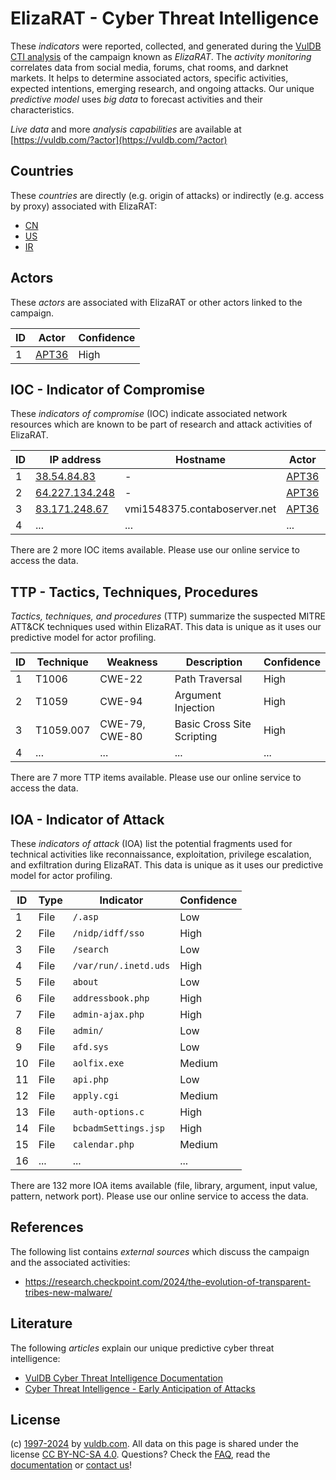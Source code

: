 # ElizaRAT - Cyber Threat Intelligence

These _indicators_ were reported, collected, and generated during the [VulDB CTI analysis](https://vuldb.com/?kb.cti) of the campaign known as _ElizaRAT_. The _activity monitoring_ correlates data from social media, forums, chat rooms, and darknet markets. It helps to determine associated actors, specific activities, expected intentions, emerging research, and ongoing attacks. Our unique _predictive model_ uses _big data_ to forecast activities and their characteristics.

_Live data_ and more _analysis capabilities_ are available at [https://vuldb.com/?actor](https://vuldb.com/?actor)

## Countries

These _countries_ are directly (e.g. origin of attacks) or indirectly (e.g. access by proxy) associated with ElizaRAT:

* [CN](https://vuldb.com/?country.cn)
* [US](https://vuldb.com/?country.us)
* [IR](https://vuldb.com/?country.ir)

## Actors

These _actors_ are associated with ElizaRAT or other actors linked to the campaign.

ID | Actor | Confidence
-- | ----- | ----------
1 | [APT36](https://vuldb.com/?actor.apt36) | High

## IOC - Indicator of Compromise

These _indicators of compromise_ (IOC) indicate associated network resources which are known to be part of research and attack activities of ElizaRAT.

ID | IP address | Hostname | Actor | Confidence
-- | ---------- | -------- | ----- | ----------
1 | [38.54.84.83](https://vuldb.com/?ip.38.54.84.83) | - | [APT36](https://vuldb.com/?actor.apt36) | High
2 | [64.227.134.248](https://vuldb.com/?ip.64.227.134.248) | - | [APT36](https://vuldb.com/?actor.apt36) | High
3 | [83.171.248.67](https://vuldb.com/?ip.83.171.248.67) | vmi1548375.contaboserver.net | [APT36](https://vuldb.com/?actor.apt36) | High
4 | ... | ... | ... | ...

There are 2 more IOC items available. Please use our online service to access the data.

## TTP - Tactics, Techniques, Procedures

_Tactics, techniques, and procedures_ (TTP) summarize the suspected MITRE ATT&CK techniques used within ElizaRAT. This data is unique as it uses our predictive model for actor profiling.

ID | Technique | Weakness | Description | Confidence
-- | --------- | -------- | ----------- | ----------
1 | T1006 | CWE-22 | Path Traversal | High
2 | T1059 | CWE-94 | Argument Injection | High
3 | T1059.007 | CWE-79, CWE-80 | Basic Cross Site Scripting | High
4 | ... | ... | ... | ...

There are 7 more TTP items available. Please use our online service to access the data.

## IOA - Indicator of Attack

These _indicators of attack_ (IOA) list the potential fragments used for technical activities like reconnaissance, exploitation, privilege escalation, and exfiltration during ElizaRAT. This data is unique as it uses our predictive model for actor profiling.

ID | Type | Indicator | Confidence
-- | ---- | --------- | ----------
1 | File | `/.asp` | Low
2 | File | `/nidp/idff/sso` | High
3 | File | `/search` | Low
4 | File | `/var/run/.inetd.uds` | High
5 | File | `about` | Low
6 | File | `addressbook.php` | High
7 | File | `admin-ajax.php` | High
8 | File | `admin/` | Low
9 | File | `afd.sys` | Low
10 | File | `aolfix.exe` | Medium
11 | File | `api.php` | Low
12 | File | `apply.cgi` | Medium
13 | File | `auth-options.c` | High
14 | File | `bcbadmSettings.jsp` | High
15 | File | `calendar.php` | Medium
16 | ... | ... | ...

There are 132 more IOA items available (file, library, argument, input value, pattern, network port). Please use our online service to access the data.

## References

The following list contains _external sources_ which discuss the campaign and the associated activities:

* https://research.checkpoint.com/2024/the-evolution-of-transparent-tribes-new-malware/

## Literature

The following _articles_ explain our unique predictive cyber threat intelligence:

* [VulDB Cyber Threat Intelligence Documentation](https://vuldb.com/?kb.cti)
* [Cyber Threat Intelligence - Early Anticipation of Attacks](https://www.scip.ch/en/?labs.20201022)

## License

(c) [1997-2024](https://vuldb.com/?kb.changelog) by [vuldb.com](https://vuldb.com/?kb.about). All data on this page is shared under the license [CC BY-NC-SA 4.0](https://creativecommons.org/licenses/by-nc-sa/4.0/). Questions? Check the [FAQ](https://vuldb.com/?kb.faq), read the [documentation](https://vuldb.com/?kb) or [contact us](https://vuldb.com/?contact)!

